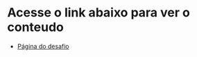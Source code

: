 # Acesse o link abaixo para ver o conteudo
- [Página do desafio](https://fabriciocgf.github.io/dataengavec/)
